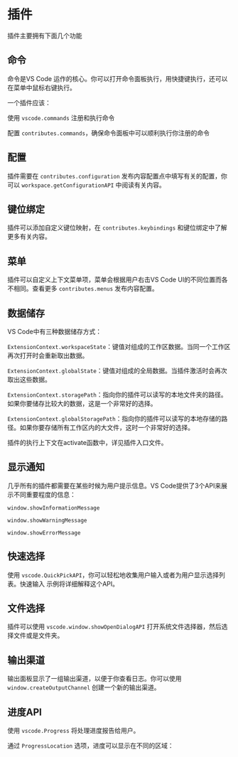 # 插件

插件主要拥有下面几个功能

## 命令

命令是VS Code 运作的核心。你可以打开命令面板执行，用快捷键执行，还可以在菜单中鼠标右键执行。

一个插件应该：

使用 `vscode.commands` 注册和执行命令

配置 `contributes.commands`，确保命令面板中可以顺利执行你注册的命令

## 配置

插件需要在 `contributes.configuration` 发布内容配置点中填写有关的配置，你可以 `workspace.getConfigurationAPI` 中阅读有关内容。

## 键位绑定

插件可以添加自定义键位映射，在 `contributes.keybindings` 和键位绑定中了解更多有关内容。

## 菜单

插件可以自定义上下文菜单项，菜单会根据用户右击VS Code UI的不同位置而各不相同。查看更多 `contributes.menus` 发布内容配置。

## 数据储存

VS Code中有三种数据储存方式：

`ExtensionContext.workspaceState`：键值对组成的工作区数据。当同一个工作区再次打开时会重新取出数据。

`ExtensionContext.globalState`：键值对组成的全局数据。当插件激活时会再次取出这些数据。

`ExtensionContext.storagePath`：指向你的插件可以读写的本地文件夹的路径。如果你要储存比较大的数据，这是一个非常好的选择。

`ExtensionContext.globalStoragePath`：指向你的插件可以读写的本地存储的路径。如果你要存储所有工作区内的大文件，这时一个非常好的选择。

插件的执行上下文在activate函数中，详见插件入口文件。

## 显示通知

几乎所有的插件都需要在某些时候为用户提示信息。VS Code提供了3个API来展示不同重要程度的信息：

`window.showInformationMessage`

`window.showWarningMessage`

`window.showErrorMessage`

## 快速选择

使用 `vscode.QuickPickAPI`，你可以轻松地收集用户输入或者为用户显示选择列表。快速输入 示例将详细解释这个API。

## 文件选择

插件可以使用 `vscode.window.showOpenDialogAPI` 打开系统文件选择器，然后选择文件或是文件夹。

## 输出渠道

输出面板显示了一组输出渠道，以便于你查看日志。你可以使用 `window.createOutputChannel` 创建一个新的输出渠道。

## 进度API

使用 `vscode.Progress` 将处理进度报告给用户。

通过 `ProgressLocation` 选项，进度可以显示在不同的区域：




